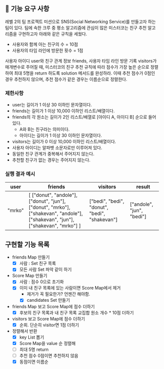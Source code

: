 ## 🚀 기능 요구 사항

레벨 2의 팀 프로젝트 미션으로 SNS(Social Networking Service)를 만들고자 하는 팀이 있다. 팀에 속한 크루 중 평소 알고리즘에 관심이 많은 미스터코는 친구 추천 알고리즘을 구현하고자 아래와 같은 규칙을 세웠다.

- 사용자와 함께 아는 친구의 수 = 10점 
- 사용자의 타임 라인에 방문한 횟수 = 1점

사용자 아이디 user와 친구 관계 정보 friends, 사용자 타임 라인 방문 기록 visitors가 매개변수로 주어질 때, 미스터코의 친구 추천 규칙에 따라 점수가 가장 높은 순으로 정렬하여 최대 5명을 return 하도록 solution 메서드를 완성하라. 이때 추천 점수가 0점인 경우 추천하지 않으며, 추천 점수가 같은 경우는 이름순으로 정렬한다.

### 제한사항

- user는 길이가 1 이상 30 이하인 문자열이다.
- friends는 길이가 1 이상 10,000 이하인 리스트/배열이다.
- friends의 각 원소는 길이가 2인 리스트/배열로 [아이디 A, 아이디 B] 순으로 들어있다.
  - A와 B는 친구라는 의미이다.
  - 아이디는 길이가 1 이상 30 이하인 문자열이다.
- visitors는 길이가 0 이상 10,000 이하인 리스트/배열이다.
- 사용자 아이디는 알파벳 소문자로만 이루어져 있다.
- 동일한 친구 관계가 중복해서 주어지지 않는다.
- 추천할 친구가 없는 경우는 주어지지 않는다.

### 실행 결과 예시

| user | friends | visitors | result |
| --- | --- | --- | --- |
| "mrko" | [ ["donut", "andole"], ["donut", "jun"], ["donut", "mrko"], ["shakevan", "andole"], ["shakevan", "jun"], ["shakevan", "mrko"] ] | ["bedi", "bedi", "donut", "bedi", "shakevan"] | ["andole", "jun", "bedi"] |

## 구현할 기능 목록
- friends Map 만들기
  - [X] 사람 : Set 친구 목록
  - [X] 모든 사람 Set 파악 같이 하기
- Score Map 만들기
  - [X] 사람 : 점수 0으로 초기화
  - [X] 이미 내 친구 목록에 있는 사람이면 Score Map에서 제거
    - 제거가 꼭 필요한가? 언젠간 해야함.
    - [X] candidates Set 만들기

- friends Map 보고 Score Map에 점수 더하기
  - [X] 후보의 친구 목록과 내 친구 목록 교집합 원소 개수 * 10점 더하기
- visitors 보고 Score Map에 점수 더하기
  - [X] 순회. 단순히 visitor면 1점 더하기
  
- 정렬해서 반환
  - [X] key List 뽑기
  - [X] Score Map을 value 순 정렬해 
  - [ ] 최대 5명 return
  - [ ] 추천 점수 0점이면 추천하지 않음
  - [X] 동점이면 이름순